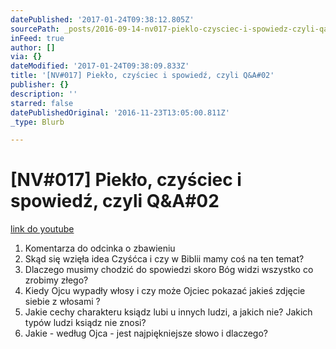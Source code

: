 ```yaml
---
datePublished: '2017-01-24T09:38:12.805Z'
sourcePath: _posts/2016-09-14-nv017-pieklo-czysciec-i-spowiedz-czyli-qanda02.md
inFeed: true
author: []
via: {}
dateModified: '2017-01-24T09:38:09.833Z'
title: '[NV#017] Piekło, czyściec i spowiedź, czyli Q&A#02'
publisher: {}
description: ''
starred: false
datePublishedOriginal: '2016-11-23T13:05:00.811Z'
_type: Blurb

---
```

# \[NV\#017\] Piekło, czyściec i spowiedź, czyli Q&A\#02
[link do youtube][0]

1. Komentarza do odcinka o zbawieniu
2. Skąd się wzięła idea Czyśćca i czy w Biblii mamy coś na ten temat?
3. Dlaczego musimy chodzić do spowiedzi skoro Bóg widzi wszystko co zrobimy złego?
4. Kiedy Ojcu wypadły włosy i czy może Ojciec pokazać jakieś zdjęcie siebie z włosami ?
5. Jakie cechy charakteru ksiądz lubi u innych ludzi, a jakich nie? Jakich typów ludzi ksiądz nie znosi?
6. Jakie - według Ojca - jest najpiękniejsze słowo i dlaczego?

[0]: https://www.youtube.com/watch?v=yYBu-COJ5wM